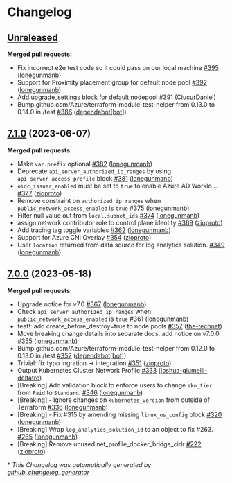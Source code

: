 # Changelog

## [Unreleased](https://github.com/Azure/terraform-azurerm-aks/tree/HEAD)

**Merged pull requests:**

- Fix incorrect e2e test code so it could pass on our local machine [\#395](https://github.com/Azure/terraform-azurerm-aks/pull/395) ([lonegunmanb](https://github.com/lonegunmanb))
- Support for Proximity placement group for default node pool [\#392](https://github.com/Azure/terraform-azurerm-aks/pull/392) ([lonegunmanb](https://github.com/lonegunmanb))
- Add upgrade\_settings block for default nodepool [\#391](https://github.com/Azure/terraform-azurerm-aks/pull/391) ([CiucurDaniel](https://github.com/CiucurDaniel))
- Bump github.com/Azure/terraform-module-test-helper from 0.13.0 to 0.14.0 in /test [\#386](https://github.com/Azure/terraform-azurerm-aks/pull/386) ([dependabot[bot]](https://github.com/apps/dependabot))

## [7.1.0](https://github.com/Azure/terraform-azurerm-aks/tree/7.1.0) (2023-06-07)

**Merged pull requests:**

- Make `var.prefix` optional [\#382](https://github.com/Azure/terraform-azurerm-aks/pull/382) ([lonegunmanb](https://github.com/lonegunmanb))
- Deprecate `api_server_authorized_ip_ranges` by using `api_server_access_profile` block [\#381](https://github.com/Azure/terraform-azurerm-aks/pull/381) ([lonegunmanb](https://github.com/lonegunmanb))
- `oidc_issuer_enabled` must be set to `true` to enable Azure AD Worklo… [\#377](https://github.com/Azure/terraform-azurerm-aks/pull/377) ([zioproto](https://github.com/zioproto))
- Remove constraint on `authorized_ip_ranges` when `public_network_access_enabled` is `true` [\#375](https://github.com/Azure/terraform-azurerm-aks/pull/375) ([lonegunmanb](https://github.com/lonegunmanb))
- Filter null value out from `local.subnet_ids` [\#374](https://github.com/Azure/terraform-azurerm-aks/pull/374) ([lonegunmanb](https://github.com/lonegunmanb))
- assign network contributor role to control plane identity [\#369](https://github.com/Azure/terraform-azurerm-aks/pull/369) ([zioproto](https://github.com/zioproto))
- Add tracing tag toggle variables [\#362](https://github.com/Azure/terraform-azurerm-aks/pull/362) ([lonegunmanb](https://github.com/lonegunmanb))
- Support for Azure CNI Overlay [\#354](https://github.com/Azure/terraform-azurerm-aks/pull/354) ([zioproto](https://github.com/zioproto))
- User `location` returned from data source for log analytics solution. [\#349](https://github.com/Azure/terraform-azurerm-aks/pull/349) ([lonegunmanb](https://github.com/lonegunmanb))

## [7.0.0](https://github.com/Azure/terraform-azurerm-aks/tree/7.0.0) (2023-05-18)

**Merged pull requests:**

- Upgrade notice for v7.0 [\#367](https://github.com/Azure/terraform-azurerm-aks/pull/367) ([lonegunmanb](https://github.com/lonegunmanb))
- Check `api_server_authorized_ip_ranges` when `public_network_access_enabled` is `true` [\#361](https://github.com/Azure/terraform-azurerm-aks/pull/361) ([lonegunmanb](https://github.com/lonegunmanb))
- feat!: add create\_before\_destroy=true to node pools [\#357](https://github.com/Azure/terraform-azurerm-aks/pull/357) ([the-technat](https://github.com/the-technat))
- Move breaking change details into separate docs. add notice on v7.0.0 [\#355](https://github.com/Azure/terraform-azurerm-aks/pull/355) ([lonegunmanb](https://github.com/lonegunmanb))
- Bump github.com/Azure/terraform-module-test-helper from 0.12.0 to 0.13.0 in /test [\#352](https://github.com/Azure/terraform-azurerm-aks/pull/352) ([dependabot[bot]](https://github.com/apps/dependabot))
- Trivial: fix typo ingration -\> integration [\#351](https://github.com/Azure/terraform-azurerm-aks/pull/351) ([zioproto](https://github.com/zioproto))
- Output Kubernetes Cluster Network Profile [\#333](https://github.com/Azure/terraform-azurerm-aks/pull/333) ([joshua-giumelli-deltatre](https://github.com/joshua-giumelli-deltatre))
- \[Breaking\] Add validation block to enforce users to change `sku_tier` from `Paid` to `Standard`. [\#346](https://github.com/Azure/terraform-azurerm-aks/pull/346) ([lonegunmanb](https://github.com/lonegunmanb))
- \[Breaking\] - Ignore changes on `kubernetes_version` from outside of Terraform [\#336](https://github.com/Azure/terraform-azurerm-aks/pull/336) ([lonegunmanb](https://github.com/lonegunmanb))
- \[Breaking\] - Fix \#315 by amending missing `linux_os_config` block [\#320](https://github.com/Azure/terraform-azurerm-aks/pull/320) ([lonegunmanb](https://github.com/lonegunmanb))
- \[Breaking\]  Wrap `log_analytics_solution_id` to an object to fix \#263. [\#265](https://github.com/Azure/terraform-azurerm-aks/pull/265) ([lonegunmanb](https://github.com/lonegunmanb))
- \[Breaking\] Remove unused net\_profile\_docker\_bridge\_cidr [\#222](https://github.com/Azure/terraform-azurerm-aks/pull/222) ([zioproto](https://github.com/zioproto))



\* *This Changelog was automatically generated by [github_changelog_generator](https://github.com/github-changelog-generator/github-changelog-generator)*
